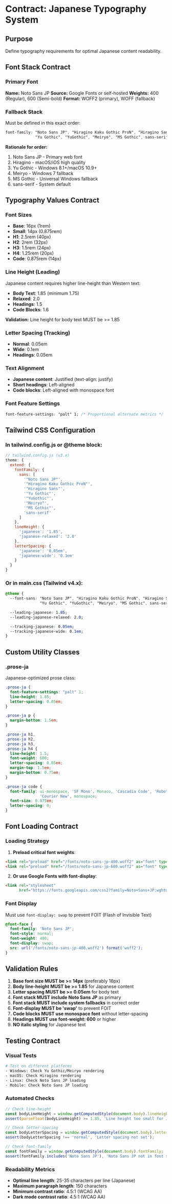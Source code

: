 # Contract: Japanese Typography System

## Purpose
Define typography requirements for optimal Japanese content readability.

## Font Stack Contract

### Primary Font
**Name:** Noto Sans JP
**Source:** Google Fonts or self-hosted
**Weights:** 400 (Regular), 600 (Semi-bold)
**Format:** WOFF2 (primary), WOFF (fallback)

### Fallback Stack
Must be defined in this exact order:
```css
font-family: "Noto Sans JP", "Hiragino Kaku Gothic ProN", "Hiragino Sans",
             "Yu Gothic", "YuGothic", "Meiryo", "MS Gothic", sans-serif;
```

**Rationale for order:**
1. Noto Sans JP - Primary web font
2. Hiragino - macOS/iOS high quality
3. Yu Gothic - Windows 8.1+/macOS 10.9+
4. Meiryo - Windows 7 fallback
5. MS Gothic - Universal Windows fallback
6. sans-serif - System default

## Typography Values Contract

### Font Sizes
- **Base**: 16px (1rem)
- **Small**: 14px (0.875rem)
- **H1**: 2.5rem (40px)
- **H2**: 2rem (32px)
- **H3**: 1.5rem (24px)
- **H4**: 1.25rem (20px)
- **Code**: 0.875rem (14px)

### Line Height (Leading)
Japanese content requires higher line-height than Western text:
- **Body Text**: 1.85 (minimum 1.75)
- **Relaxed**: 2.0
- **Headings**: 1.5
- **Code Blocks**: 1.6

**Validation:** Line height for body text MUST be >= 1.85

### Letter Spacing (Tracking)
- **Normal**: 0.05em
- **Wide**: 0.1em
- **Headings**: 0.05em

### Text Alignment
- **Japanese content**: Justified (text-align: justify)
- **Short headings**: Left-aligned
- **Code blocks**: Left-aligned with monospace font

### Font Feature Settings
```css
font-feature-settings: "palt" 1; /* Proportional alternate metrics */
```

## Tailwind CSS Configuration

### In tailwind.config.js or @theme block:
```javascript
// tailwind.config.js (v3.x)
theme: {
  extend: {
    fontFamily: {
      sans: [
        '"Noto Sans JP"',
        '"Hiragino Kaku Gothic ProN"',
        '"Hiragino Sans"',
        '"Yu Gothic"',
        '"YuGothic"',
        '"Meiryo"',
        '"MS Gothic"',
        'sans-serif'
      ]
    },
    lineHeight: {
      'japanese': '1.85',
      'japanese-relaxed': '2.0'
    },
    letterSpacing: {
      'japanese': '0.05em',
      'japanese-wide': '0.1em'
    }
  }
}
```

### Or in main.css (Tailwind v4.x):
```css
@theme {
  --font-sans: "Noto Sans JP", "Hiragino Kaku Gothic ProN", "Hiragino Sans",
               "Yu Gothic", "YuGothic", "Meiryo", "MS Gothic", sans-serif;

  --leading-japanese: 1.85;
  --leading-japanese-relaxed: 2.0;

  --tracking-japanese: 0.05em;
  --tracking-japanese-wide: 0.1em;
}
```

## Custom Utility Classes

### .prose-ja
Japanese-optimized prose class:
```css
.prose-ja {
  font-feature-settings: "palt" 1;
  line-height: 1.85;
  letter-spacing: 0.05em;
}

.prose-ja p {
  margin-bottom: 1.5em;
}

.prose-ja h1,
.prose-ja h2,
.prose-ja h3,
.prose-ja h4 {
  line-height: 1.5;
  font-weight: 600;
  letter-spacing: 0.05em;
  margin-top: 1.5em;
  margin-bottom: 0.75em;
}

.prose-ja code {
  font-family: ui-monospace, 'SF Mono', Monaco, 'Cascadia Code', 'Roboto Mono',
               'Courier New', monospace;
  font-size: 0.875em;
  letter-spacing: 0;
}
```

## Font Loading Contract

### Loading Strategy
1. **Preload critical font weights**:
```html
<link rel="preload" href="/fonts/noto-sans-jp-400.woff2" as="font" type="font/woff2" crossorigin>
<link rel="preload" href="/fonts/noto-sans-jp-600.woff2" as="font" type="font/woff2" crossorigin>
```

2. **Or use Google Fonts with font-display**:
```html
<link rel="stylesheet"
      href="https://fonts.googleapis.com/css2?family=Noto+Sans+JP:wght@400;600&display=swap">
```

### Font Display
Must use `font-display: swap` to prevent FOIT (Flash of Invisible Text)

```css
@font-face {
  font-family: 'Noto Sans JP';
  font-style: normal;
  font-weight: 400;
  font-display: swap;
  src: url('/fonts/noto-sans-jp-400.woff2') format('woff2');
}
```

## Validation Rules

1. **Base font size MUST be >= 14px** (preferably 16px)
2. **Body line-height MUST be >= 1.85** for Japanese content
3. **Letter spacing MUST be >= 0.05em** for body text
4. **Font stack MUST include Noto Sans JP** as primary
5. **Font stack MUST include system fallbacks** in correct order
6. **Font-display MUST be 'swap'** to prevent FOIT
7. **Code blocks MUST use monospace font** without letter-spacing
8. **Headings MUST use font-weight: 600** or higher
9. **NO italic styling** for Japanese text

## Testing Contract

### Visual Tests
```bash
# Test on different platforms
- Windows: Check Yu Gothic/Meiryo rendering
- macOS: Check Hiragino rendering
- Linux: Check Noto Sans JP loading
- Mobile: Check Noto Sans JP loading
```

### Automated Checks
```javascript
// Check line-height
const bodyLineHeight = window.getComputedStyle(document.body).lineHeight;
assert(parseFloat(bodyLineHeight) >= 1.85, 'Line height too small for Japanese');

// Check letter-spacing
const bodyLetterSpacing = window.getComputedStyle(document.body).letterSpacing;
assert(bodyLetterSpacing !== 'normal', 'Letter spacing not set');

// Check font-family
const fontFamily = window.getComputedStyle(document.body).fontFamily;
assert(fontFamily.includes('Noto Sans JP'), 'Noto Sans JP not in font stack');
```

### Readability Metrics
- **Optimal line length**: 25-35 characters per line (Japanese)
- **Maximum paragraph length**: 150 characters
- **Minimum contrast ratio**: 4.5:1 (WCAG AA)
- **Dark mode contrast ratio**: 4.5:1 (WCAG AA)
